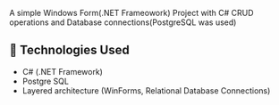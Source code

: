 A simple Windows Form(.NET Frameowork) Project with C# CRUD operations and Database connections(PostgreSQL was used)

## 🚀 Technologies Used

- C# (.NET Framework)
- Postgre SQL
- Layered architecture (WinForms, Relational Database Connections)
